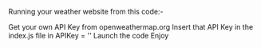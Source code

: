 Running your weather website from this code:-

Get your own API Key from openweathermap.org
Insert that API Key in the index.js file in APIKey = ''
Launch the code
Enjoy
